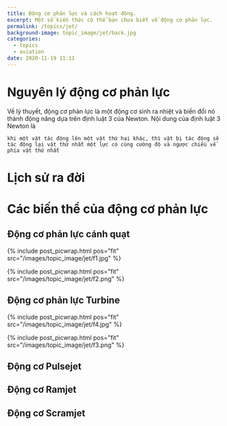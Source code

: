 ```yaml
---
title: Động cơ phản lực và cách hoạt động.
excerpt: Một số kiến thức có thể bạn chưa biết về động cơ phản lực.
permalink: /topics/jet/
background-image: topic_image/jet/back.jpg
categories:
  - topics
  - aviation
date: 2020-11-19 11:11
---
```



# Nguyên lý động cơ phản lực

Về lý thuyết, động cơ phản lực là một động cơ sinh ra nhiệt và biến đổi nó thành động năng dựa trên định luật 3 của Newton. Nội dung của định luật 3 Newton là 

`khi một vật tác động lên một vật thứ hai khác, thì vật bị tác động sẽ tác động lại vật thứ nhất một lực có cùng cường độ và ngược chiều về phía vật thứ nhất`

# Lịch sử ra đời

# Các biến thể của động cơ phản lực

## Động cơ phản lực cánh quạt

{% include post_picwrap.html pos="fit" src="/images/topic_image/jet/f1.jpg" %}

{% include post_picwrap.html pos="fit" src="/images/topic_image/jet/f2.png" %}

## Động cơ phản lực Turbine

{% include post_picwrap.html pos="fit" src="/images/topic_image/jet/f4.jpg" %}

{% include post_picwrap.html pos="fit" src="/images/topic_image/jet/f3.png" %}

## Động cơ Pulsejet

## Động cơ Ramjet

## Động cơ Scramjet

